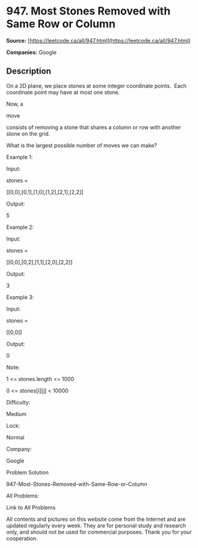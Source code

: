 # 947. Most Stones Removed with Same Row or Column

**Source:** [https://leetcode.ca/all/947.html](https://leetcode.ca/all/947.html)

**Companies:** Google

## Description

On a 2D plane, we place stones at some integer coordinate points.  Each coordinate point
        may have at most one stone.

Now, a

move

consists of removing a stone that shares a column or row with
        another stone on the grid.

What is the largest possible number of moves we can make?

Example 1:

Input:

stones =

[[0,0],[0,1],[1,0],[1,2],[2,1],[2,2]]

Output:

5

Example 2:

Input:

stones =

[[0,0],[0,2],[1,1],[2,0],[2,2]]

Output:

3

Example 3:

Input:

stones =

[[0,0]]

Output:

0

Note:

1 <= stones.length <= 1000

0 <= stones[i][j] < 10000

Difficulty:

Medium

Lock:

Normal

Company:

Google

Problem Solution

947-Most-Stones-Removed-with-Same-Row-or-Column

All Problems:

Link to All Problems

All contents and pictures on this website come from the Internet and are updated regularly every week. They are for personal study and research only, and should not be used for commercial purposes. Thank you for your cooperation.

